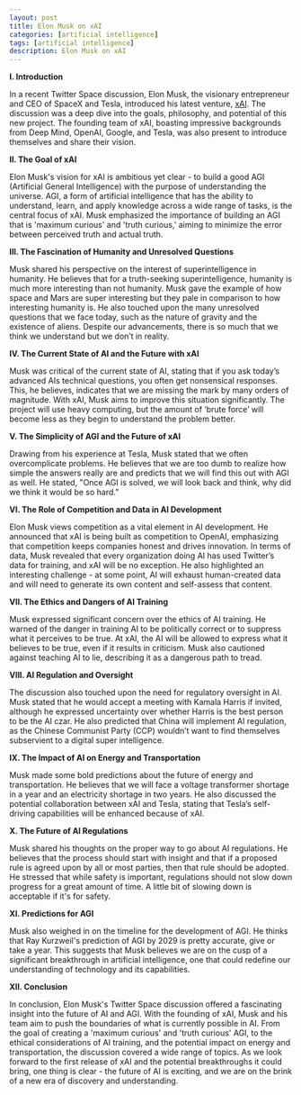 ```yaml
---
layout: post
title: Elon Musk on xAI
categories: [artificial intelligence]
tags: [artificial intelligence]
description: Elon Musk on xAI
---
```


**I. Introduction**

In a recent Twitter Space discussion, Elon Musk, the visionary entrepreneur and CEO of SpaceX and Tesla, introduced his latest venture, [xAI](https://x.ai/). The discussion was a deep dive into the goals, philosophy, and potential of this new project. The founding team of xAI, boasting impressive backgrounds from Deep Mind, OpenAI, Google, and Tesla, was also present to introduce themselves and share their vision.

**II. The Goal of xAI**

Elon Musk's vision for xAI is ambitious yet clear - to build a good AGI (Artificial General Intelligence) with the purpose of understanding the universe. AGI, a form of artificial intelligence that has the ability to understand, learn, and apply knowledge across a wide range of tasks, is the central focus of xAI. Musk emphasized the importance of building an AGI that is 'maximum curious' and 'truth curious,' aiming to minimize the error between perceived truth and actual truth.

**III. The Fascination of Humanity and Unresolved Questions**

Musk shared his perspective on the interest of superintelligence in humanity. He believes that for a truth-seeking superintelligence, humanity is much more interesting than not humanity. Musk gave the example of how space and Mars are super interesting but they pale in comparison to how interesting humanity is. He also touched upon the many unresolved questions that we face today, such as the nature of gravity and the existence of aliens. Despite our advancements, there is so much that we think we understand but we don’t in reality.

**IV. The Current State of AI and the Future with xAI**

Musk was critical of the current state of AI, stating that if you ask today’s advanced AIs technical questions, you often get nonsensical responses. This, he believes, indicates that we are missing the mark by many orders of magnitude. With xAI, Musk aims to improve this situation significantly. The project will use heavy computing, but the amount of ‘brute force’ will become less as they begin to understand the problem better.

**V. The Simplicity of AGI and the Future of xAI**

Drawing from his experience at Tesla, Musk stated that we often overcomplicate problems. He believes that we are too dumb to realize how simple the answers really are and predicts that we will find this out with AGI as well. He stated, "Once AGI is solved, we will look back and think, why did we think it would be so hard.”

**VI. The Role of Competition and Data in AI Development**

Elon Musk views competition as a vital element in AI development. He announced that xAI is being built as competition to OpenAI, emphasizing that competition keeps companies honest and drives innovation. In terms of data, Musk revealed that every organization doing AI has used Twitter’s data for training, and xAI will be no exception. He also highlighted an interesting challenge - at some point, AI will exhaust human-created data and will need to generate its own content and self-assess that content.

**VII. The Ethics and Dangers of AI Training**

Musk expressed significant concern over the ethics of AI training. He warned of the danger in training AI to be politically correct or to suppress what it perceives to be true. At xAI, the AI will be allowed to express what it believes to be true, even if it results in criticism. Musk also cautioned against teaching AI to lie, describing it as a dangerous path to tread.

**VIII. AI Regulation and Oversight**

The discussion also touched upon the need for regulatory oversight in AI. Musk stated that he would accept a meeting with Kamala Harris if invited, although he expressed uncertainty over whether Harris is the best person to be the AI czar. He also predicted that China will implement AI regulation, as the Chinese Communist Party (CCP) wouldn’t want to find themselves subservient to a digital super intelligence.

**IX. The Impact of AI on Energy and Transportation**

Musk made some bold predictions about the future of energy and transportation. He believes that we will face a voltage transformer shortage in a year and an electricity shortage in two years. He also discussed the potential collaboration between xAI and Tesla, stating that Tesla’s self-driving capabilities will be enhanced because of xAI.

**X. The Future of AI Regulations**

Musk shared his thoughts on the proper way to go about AI regulations. He believes that the process should start with insight and that if a proposed rule is agreed upon by all or most parties, then that rule should be adopted. He stressed that while safety is important, regulations should not slow down progress for a great amount of time. A little bit of slowing down is acceptable if it's for safety.

**XI. Predictions for AGI**

Musk also weighed in on the timeline for the development of AGI. He thinks that Ray Kurzweil's prediction of AGI by 2029 is pretty accurate, give or take a year. This suggests that Musk believes we are on the cusp of a significant breakthrough in artificial intelligence, one that could redefine our understanding of technology and its capabilities.

**XII. Conclusion**

In conclusion, Elon Musk's Twitter Space discussion offered a fascinating insight into the future of AI and AGI. With the founding of xAI, Musk and his team aim to push the boundaries of what is currently possible in AI. From the goal of creating a 'maximum curious' and 'truth curious' AGI, to the ethical considerations of AI training, and the potential impact on energy and transportation, the discussion covered a wide range of topics. As we look forward to the first release of xAI and the potential breakthroughs it could bring, one thing is clear - the future of AI is exciting, and we are on the brink of a new era of discovery and understanding.